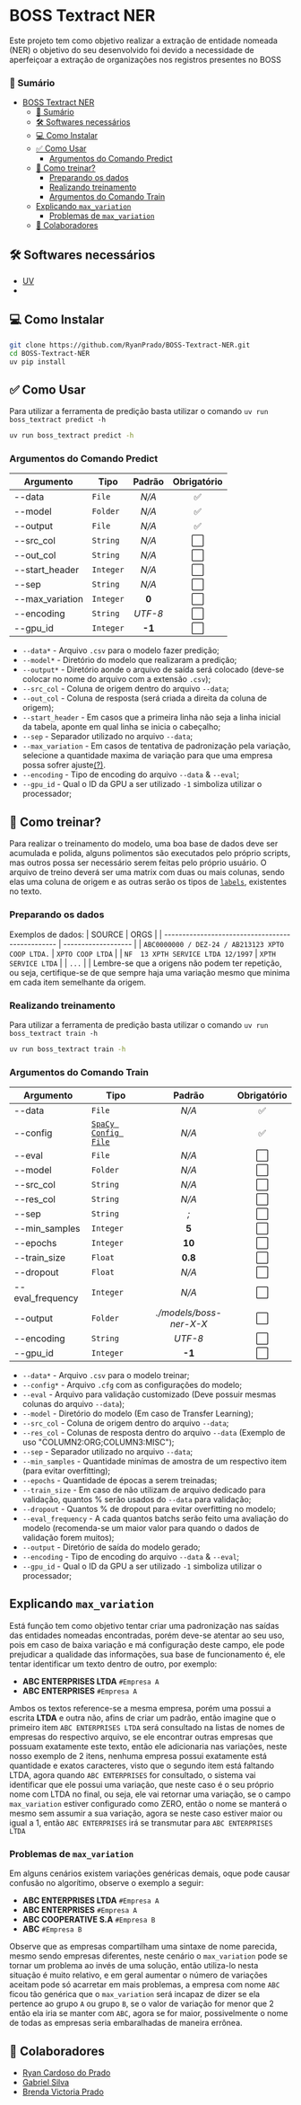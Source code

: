# BOSS Textract NER

Este projeto tem como objetivo realizar a extração de entidade nomeada (NER)
o objetivo do seu desenvolvido foi devido a necessidade de aperfeiçoar a extração de organizações nos registros presentes no BOSS

### 📕 Sumário
- [BOSS Textract NER](#boss-textract-ner)
    - [📕 Sumário](#-sumário)
  - [🛠️ Softwares necessários](#️-softwares-necessários)
  - [💻 Como Instalar](#-como-instalar)
  - [✅ Como Usar](#-como-usar)
    - [Argumentos do Comando Predict](#argumentos-do-comando-predict)
  - [🤖 Como treinar?](#-como-treinar)
    - [Preparando os dados](#preparando-os-dados)
    - [Realizando treinamento](#realizando-treinamento)
    - [Argumentos do Comando Train](#argumentos-do-comando-train)
  - [Explicando `max_variation`](#explicando-max_variation)
    - [Problemas de `max_variation`](#problemas-de-max_variation)
  - [🎉 Colaboradores](#-colaboradores)


## 🛠️ Softwares necessários

* [UV](https://docs.astral.sh/uv/)
* 
## 💻 Como Instalar
```sh
git clone https://github.com/RyanPrado/BOSS-Textract-NER.git
cd BOSS-Textract-NER
uv pip install
```

## ✅ Como Usar
Para utilizar a ferramenta de predição basta utilizar o comando `uv run boss_textract predict -h`
```sh
uv run boss_textract predict -h
```
### Argumentos do Comando Predict
| Argumento       | Tipo      | Padrão  | Obrigatório |
| --------------- | --------- | :-----: | :---------: |
| --data          | `File`    |  *N/A*  |      ✅      |
| --model         | `Folder`  |  *N/A*  |      ✅      |
| --output        | `File`    |  *N/A*  |      ✅      |
| --src_col       | `String`  |  *N/A*  |      ⬜️      |
| --out_col       | `String`  |  *N/A*  |      ⬜️      |
| --start_header  | `Integer` |  *N/A*  |      ⬜️      |
| --sep           | `String`  |  *N/A*  |      ⬜️      |
| --max_variation | `Integer` |  **0**  |      ⬜️      |
| --encoding      | `String`  | *UTF-8* |      ⬜️      |
| --gpu_id        | `Integer` | **-1**  |      ⬜️      |
* `--data*` - Arquivo `.csv` para o modelo fazer predição;
* `--model*` - Diretório do modelo que realizaram a predição;
* `--output*` - Diretório aonde o arquivo de saída será colocado (deve-se colocar no nome do arquivo com a extensão `.csv`);
* `--src_col` - Coluna de origem dentro do arquivo `--data`;
* `--out_col` - Coluna de resposta (será criada a direita da coluna de origem);
* `--start_header` - Em casos que a primeira linha não seja a linha inicial da tabela, aponte em qual linha se inicia o cabeçalho;
* `--sep` - Separador utilizado no arquivo `--data`;
* `--max_variation` - Em casos de tentativa de padronização pela variação, selecione a quantidade maxima de variação para que uma empresa possa sofrer ajuste[(?)](#explicando-max_variation).
* `--encoding` - Tipo de encoding do arquivo `--data` & `--eval`;
* `--gpu_id` - Qual o ID da GPU a ser utilizado `-1` simboliza utilizar o processador;


## 🤖 Como treinar?
Para realizar o treinamento do modelo, uma boa base de dados deve ser acumulada e polida, alguns polimentos são executados pelo próprio scripts, mas outros possa ser necessário serem feitas pelo próprio usuário.
O arquivo de treino deverá ser uma matrix com duas ou mais colunas, sendo elas uma coluna de origem e as outras serão os tipos de [`labels`](https://spacy.io/api/entityrecognizer#add_label), existentes no texto.

### Preparando os dados
Exemplos de dados:
| SOURCE                                           | ORGS                |
| ------------------------------------------------ | ------------------- |
| `ABC0000000 / DEZ-24 / AB213123 XPTO COOP LTDA.` | `XPTO COOP LTDA`    |
| `NF  13 XPTH SERVICE LTDA 12/1997`               | `XPTH SERVICE LTDA` |
| `...`                                            |                     |
Lembre-se que a origens não podem ter repetição, ou seja, certifique-se de que sempre haja uma variação mesmo que minima em cada item semelhante da origem.

### Realizando treinamento
Para utilizar a ferramenta de predição basta utilizar o comando `uv run boss_textract train -h`

```sh
uv run boss_textract train -h
```

### Argumentos do Comando Train
| Argumento        | Tipo                                                            |         Padrão          | Obrigatório |
| ---------------- | --------------------------------------------------------------- | :---------------------: | :---------: |
| --data           | `File`                                                          |          *N/A*          |      ✅      |
| --config         | [`SpaCy Config File`](https://spacy.io/api/data-formats#config) |          *N/A*          |      ✅      |
| --eval           | `File`                                                          |          *N/A*          |      ⬜️      |
| --model          | `Folder`                                                        |          *N/A*          |      ⬜️      |
| --src_col        | `String`                                                        |          *N/A*          |      ⬜️      |
| --res_col        | `String`                                                        |          *N/A*          |      ⬜️      |
| --sep            | `String`                                                        |           *;*           |      ⬜️      |
| --min_samples    | `Integer`                                                       |          **5**          |      ⬜️      |
| --epochs         | `Integer`                                                       |         **10**          |      ⬜️      |
| --train_size     | `Float`                                                         |         **0.8**         |      ⬜️      |
| --dropout        | `Float`                                                         |          *N/A*          |      ⬜️      |
| --eval_frequency | `Integer`                                                       |          *N/A*          |      ⬜️      |
| --output         | `Folder`                                                        | *./models/boss-ner-X-X* |      ⬜️      |
| --encoding       | `String`                                                        |         *UTF-8*         |      ⬜️      |
| --gpu_id         | `Integer`                                                       |         **-1**          |      ⬜️      |

* `--data*` - Arquivo `.csv` para o modelo treinar;
* `--config*` - Arquivo `.cfg` com as configurações do modelo;
* `--eval` - Arquivo para validação customizado (Deve possuir mesmas colunas do arquivo `--data`);
* `--model` - Diretório do modelo (Em caso de Transfer Learning);
* `--src_col` - Coluna de origem dentro do arquivo `--data`;
* `--res_col` - Colunas de resposta dentro do arquivo `--data` (Exemplo de uso "COLUMN2:ORG;COLUMN3:MISC");
* `--sep` - Separador utilizado no arquivo `--data`;
* `--min_samples` - Quantidade minímas de amostra de um respectivo item (para evitar overfitting);
* `--epochs` - Quantidade de épocas a serem treinadas;
* `--train_size` - Em caso de não utilizam de arquivo dedicado para validação, quantos % serão usados do `--data` para validação;
* `--dropout` - Quantos % de dropout para evitar overfitting no modelo;
* `--eval_frequency` - A cada quantos batchs serão feito uma avaliação do modelo (recomenda-se um maior valor para quando o dados de validação forem muitos);
* `--output` - Diretório de saída do modelo gerado;
* `--encoding` - Tipo de encoding do arquivo `--data` & `--eval`;
* `--gpu_id` - Qual o ID da GPU a ser utilizado `-1` simboliza utilizar o processador;

## Explicando `max_variation`
Está função tem como objetivo tentar criar uma padronização nas saídas das entidades nomeadas encontradas, porém deve-se atentar ao seu uso, pois em caso de baixa variação e má configuração deste campo, ele pode prejudicar a qualidade das informações, sua base de funcionamento é, ele tentar identificar um texto dentro de outro, por exemplo:

- **ABC ENTERPRISES LTDA** `#Empresa A`
- **ABC ENTERPRISES**      `#Empresa A`

Ambos os textos reference-se a mesma empresa, porém uma possui a escrita **LTDA** e outra não, afins de criar um padrão, então imagine que o primeiro item `ABC ENTERPRISES LTDA` será consultado na listas de nomes de empresas do respectivo arquivo, se ele encontrar outras empresas que possuam exatamente este texto, então ele adicionaria nas variações, neste nosso exemplo de 2 itens, nenhuma empresa possui exatamente está quantidade e exatos caracteres, visto que o segundo item está faltando LTDA, agora quando `ABC ENTERPRISES` for consultado, o sistema vai identificar que ele possui uma variação, que neste caso é o seu próprio nome com LTDA no final, ou seja, ele vai retornar uma variação, se o campo `max_variation` estiver configurado como ZERO, então o nome se manterá o mesmo sem assumir a sua variação, agora se neste caso estiver maior ou igual a 1, então `ABC ENTERPRISES` irá se transmutar para `ABC ENTERPRISES LTDA`

### Problemas de `max_variation`
Em alguns cenários existem variações genéricas demais, oque pode causar confusão no algorítimo, observe o exemplo a seguir:

- **ABC ENTERPRISES LTDA** `#Empresa A`
- **ABC ENTERPRISES**      `#Empresa A`
- **ABC COOPERATIVE S.A**  `#Empresa B`
- **ABC**                  `#Empresa B`

Observe que as empresas compartilham uma sintaxe de nome parecida, mesmo sendo empresas diferentes, neste cenário o `max_variation` pode se tornar um problema ao invés de uma solução, então utiliza-lo nesta situação é muito relativo, e em geral aumentar o número de variações aceitam pode só acarretar em mais problemas, a empresa com nome `ABC` ficou tão genérica que o `max_variation` será incapaz de dizer se ela pertence ao grupo `A` ou grupo `B`, se o valor de variação for menor que 2 então ela iria se manter com `ABC`, agora se for maior, possivelmente o nome de todas as empresas seria embaralhadas de maneira errônea.



## 🎉 Colaboradores
- [Ryan Cardoso do Prado](https://www.linkedin.com/in/ryan-prado/)
- [Gabriel Silva](https://www.linkedin.com/in/gabriel-silva-276908181/)
- [Brenda Victoria Prado](https://www.linkedin.com/in/brenda-victoria-prado/)
